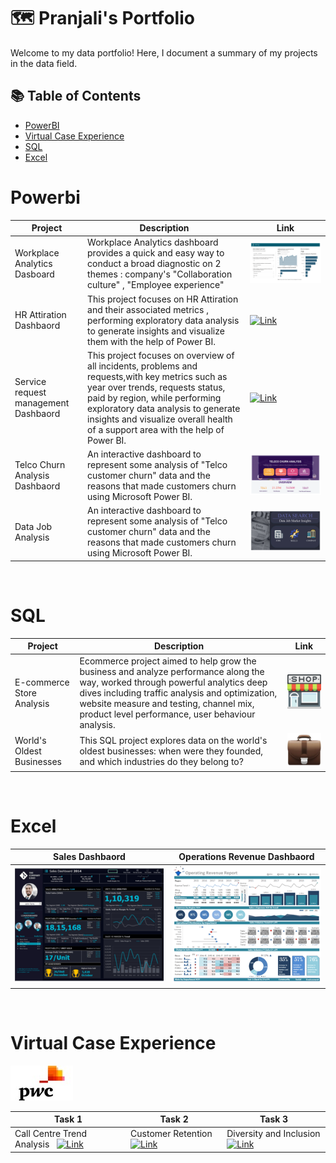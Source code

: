 # 🗺 Pranjali's  Portfolio
Welcome to my data portfolio! Here, I document a summary of my projects in the data field. 


## 📚 Table of Contents
- [PowerBI](#powerbi)
- [Virtual Case Experience](#excel)
- [SQL](#sql)
- [Excel](#excel)



# Powerbi
|  Project   |   Description |  Link |
|---|---|---|
| Workplace Analytics Dasboard | Workplace Analytics dashboard provides a quick and easy way to conduct a broad diagnostic on 2 themes : company's "Collaboration culture" , "Employee experience"   | [![Link](https://github.com/Pranjali-d/Pranjali-d/blob/main/resources/wpa_gif.gif)](https://github.com/Pranjali-d/Workplace-Analytics_Dashboard) |
|HR Attiration Dashbaord  | This project focuses on HR Attiration and their associated metrics , performing exploratory data analysis to generate insights and visualize them with the help of Power BI.   | [![Link](https://user-images.githubusercontent.com/49934575/244920421-5550c8e6-eaa4-44db-bf78-6f5db7fedc7e.gif)](https://github.com/Pranjali-d/HR_powerBI_Report) |
| Service request management Dashbaord  | This project focuses on overview of all incidents, problems and requests,with key metrics such as year over trends, requests status, paid by region, while performing exploratory data analysis to generate insights and visualize overall health of a support area with the help of Power BI.   | [![Link](https://user-images.githubusercontent.com/49934575/244929101-7e1b1cf9-c74a-4bca-a4ac-f65c383e123b.png)](https://github.com/Pranjali-d/Service_request_management_analysis) |
| Telco Churn Analysis Dashbaord  | An interactive dashboard to represent some analysis of "Telco customer churn" data and the reasons that made customers churn using Microsoft Power BI.  | [![Link](https://raw.githubusercontent.com/Pranjali-d/Pranjali-d/main/resources/Telco_churn.gif)](https://github.com/Pranjali-d/Telco_Customer_Churn_Analysis) |
| Data Job Analysis  | An interactive dashboard to represent some analysis of "Telco customer churn" data and the reasons that made customers churn using Microsoft Power BI.  | [![Link](https://raw.githubusercontent.com/Pranjali-d/Pranjali-d/main/resources/data_job_gif.gif)](https://github.com/Pranjali-d/Data_job_market_Analysis) |

 </br>

# SQL
|  Project   |  Description |  Link |
|---|---|---|
| E-commerce Store Analysis | Ecommerce project  aimed to help grow the business and analyze performance along the way, worked through powerful analytics deep dives including traffic analysis and optimization, website measure and testing, channel mix, product level performance, user behaviour analysis. |  [![Link]( https://raw.githubusercontent.com/Pranjali-d/Pranjali-d/main/resources/e-com-store-sql.png )](https://github.com/Pranjali-d/E-commerce-Analysis-SQL-Case-Study/blob/main/README.md) |
| World's Oldest Businesses | This SQL project  explores data on the world's oldest businesses: when were they founded, and which industries do they belong to? |  [![Link]( https://raw.githubusercontent.com/Pranjali-d/Pranjali-d/main/resources/images.jpg )](https://github.com/Pranjali-d/Worlds_oldest_buisness-sql-case-study) |


 </br>
 
# Excel
| Sales Dashbaord | Operations Revenue Dashbaord |
|---|---|
| [![Link]( https://raw.githubusercontent.com/Pranjali-d/Pranjali-d/main/resources/excel_db_sales%20(1).png )](https://github.com/Pranjali-d/Sales_Dashbaord) | [![Link]( https://raw.githubusercontent.com/Pranjali-d/Pranjali-d/main/resources/operations_revenue_db%20(1).png )](https://github.com/Pranjali-d/Operations-Revenue-Dashbaord)|



 
 </br>
 
# Virtual Case Experience
[![PwC-PricewaterhouseCoopers-Logo (1)](https://raw.githubusercontent.com/Pranjali-d/Pranjali-d/main/resources/PwC-PricewaterhouseCoopers-Logo%20(1).jpg)](https://github.com/Pranjali-d/PWC_Virtual_case_Exp)


|  Task 1   | Task 2 | Task 3 |
|---|---|---|
| Call Centre Trend Analysis    &nbsp;   [![Link](https://user-images.githubusercontent.com/49934575/244934563-0e8a843b-ca16-4b23-a012-1a4a09a1c83f.png)](https://github.com/Pranjali-d/PWC_Virtual_case_Exp/tree/main/01_Call_centre_trends) | Customer Retention [![Link](https://user-images.githubusercontent.com/100661121/237678818-48d1cc92-049d-4392-8e29-8f60b096fd60.png)](https://github.com/Pranjali-d/PWC_Virtual_case_Exp/tree/main/02_Customer%20retention)| Diversity and Inclusion [![Link](https://user-images.githubusercontent.com/100661121/242836307-7d865f96-024a-4e87-8d06-e4b7dabe76b6.png)](https://github.com/Pranjali-d/PWC_Virtual_case_Exp/tree/main/03_Diversity_%26_Inclusion)  |



